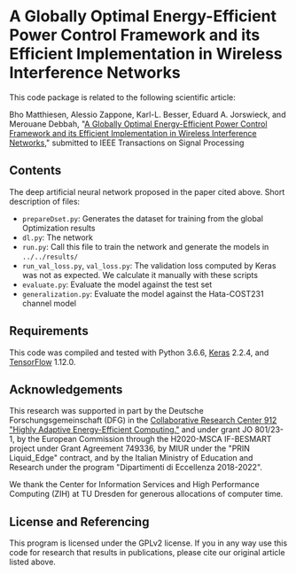 A Globally Optimal Energy-Efficient Power Control Framework and its Efficient Implementation in Wireless Interference Networks
==================

This code package is related to the following scientific article:

Bho Matthiesen, Alessio Zappone, Karl-L. Besser, Eduard A. Jorswieck, and Merouane Debbah, "[A Globally Optimal Energy-Efficient Power Control Framework and its Efficient Implementation in Wireless Interference Networks](https://arxiv.org/abs/1812.06920)," submitted to IEEE Transactions on Signal Processing

## Contents

The deep artificial neural network proposed in the paper cited above. Short description of files:

* `prepareDset.py`: Generates the dataset for training from the global Optimization results
* `dl.py`: The network
* `run.py`: Call this file to train the network and generate the models in `../../results/`
* `run_val_loss.py`, `val_loss.py`: The validation loss computed by Keras was not as expected. We calculate it manually with these scripts
* `evaluate.py`: Evaluate the model against the test set
* `generalization.py`: Evaluate the model against the Hata-COST231 channel model

## Requirements

This code was compiled and tested with Python 3.6.6, [Keras](http://keras.io) 2.2.4, and [TensorFlow](https://www.tensorflow.org/) 1.12.0.


## Acknowledgements

This research was supported in part by the Deutsche Forschungsgemeinschaft (DFG) in the [Collaborative Research Center 912 "Highly Adaptive Energy-Efficient Computing."](https://tu-dresden.de/ing/forschung/sfb912) and under grant JO 801/23-1, by the European Commission through the H2020-MSCA IF-BESMART project under Grant Agreement 749336, by MIUR under the "PRIN Liquid_Edge" contract, and by the Italian Ministry of Education and Research under the program "Dipartimenti di Eccellenza 2018-2022".

We thank the Center for Information Services and High Performance Computing (ZIH) at TU Dresden for generous allocations of computer time.


## License and Referencing

This program is licensed under the GPLv2 license. If you in any way use this code for research that results in publications, please cite our original article listed above.

